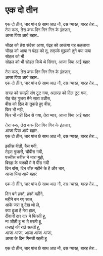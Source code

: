 # एक दो तीन

एक दो तीन, चार पांच छे साथ आठ नौ, दस ग्यारह, बारह तेरा..,  
तेरा करू, तेरा करू दिन गिन गिन के इंतज़ार,  
आजा पिया आये बहार..  

चौदह को तेरा संदेसा आया, पंद्रह को आऊंगा यह कहलाया  
चौदह को आया न पंद्रह को तू, तद्पके मुझको तुने क्या पाया  
सोहल को भी  
सोहल को भी सोहल किये थे सिंगार, आजा पिया आई बहार  

तेरा करू, तेरा करू दिन गिन गिन के इंतज़ार,  
आजा पिया आये बहार..  
एक दो तीन, चार पांच छे साथ आठ नौ, दस ग्यारह, बारह तेरा..,  

सत्रह को समझी संग टूट गया, अठारह को दिल टूट गया,  
रोह रोह गुजरा मैने सारा उन्नीस,  
बीस को दिल के तुकडे हुए बीस,  
फिर भी नही,  
फिर भी नही दिल से गया, तेरा प्यार, आजा पिया आई बहार  

तेरा करू, तेरा करू दिन गिन गिन के इंतज़ार,  
आजा पिया आये बहार..  
एक दो तीन, चार पांच छे साथ आठ नौ, दस ग्यारह, बारह तेरा..,  

इकीस बीती, बैस गयी,  
तेइस गुजारी, चौबीस गयी,  
पच्चीस चबीस ने मारा मुझे,  
बिरहा के चक्की मे मै पीस गयी  
दिन बॉस, दिन बॉस महीने के है और चार,  
आजा पिया आये बहार  

एक दो तीन, चार पांच छे साथ आठ नौ, दस ग्यारह, बारह तेरा..,  

दिन बने हफ्ते, हफ्ते महीने,  
महीने बन गए साल,  
आके जरा तू देख थो ले,  
क्या हुआ है मेरा हाल,  
दीवानी दार दार मे फिरती हू,  
ना जीती हू ना मे मरती हू,  
तन्हाई की राते सहती हू,  
आजा आजा, आजा आजा आजा,  
आजा के दिन गिनती रहती हू  

एक दो तीन, चार पांच छे साथ आठ नौ, दस ग्यारह, बारह तेरा..  
